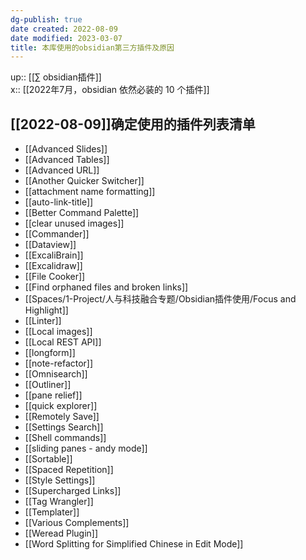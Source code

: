 ```yaml
---
dg-publish: true
date created: 2022-08-09
date modified: 2023-03-07
title: 本库使用的obsidian第三方插件及原因
---
```


up:: [[∑ obsidian插件]]  
x:: [[2022年7月，obsidian 依然必装的 10 个插件]]

## [[2022-08-09]]确定使用的插件列表清单

- [[Advanced Slides]]
- [[Advanced Tables]]
- [[Advanced URL]]
- [[Another Quicker Switcher]]
- [[attachment name formatting]]
- [[auto-link-title]]
- [[Better Command Palette]]
- [[clear unused images]]
- [[Commander]]
- [[Dataview]]
- [[ExcaliBrain]]
- [[Excalidraw]]
- [[File Cooker]]
- [[Find orphaned files and broken links]]
- [[Spaces/1-Project/人与科技融合专题/Obsidian插件使用/Focus and Highlight]]
- [[Linter]]
- [[Local images]]
- [[Local REST API]]
- [[longform]]
- [[note-refactor]]
- [[Omnisearch]]
- [[Outliner]]
- [[pane relief]]
- [[quick explorer]]
- [[Remotely Save]]
- [[Settings Search]]
- [[Shell commands]]
- [[sliding panes - andy mode]]
- [[Sortable]]
- [[Spaced Repetition]]
- [[Style Settings]]
- [[Supercharged Links]]
- [[Tag Wrangler]]
- [[Templater]]
- [[Various Complements]]
- [[Weread Plugin]]
- [[Word Splitting for Simplified Chinese in Edit Mode]]

